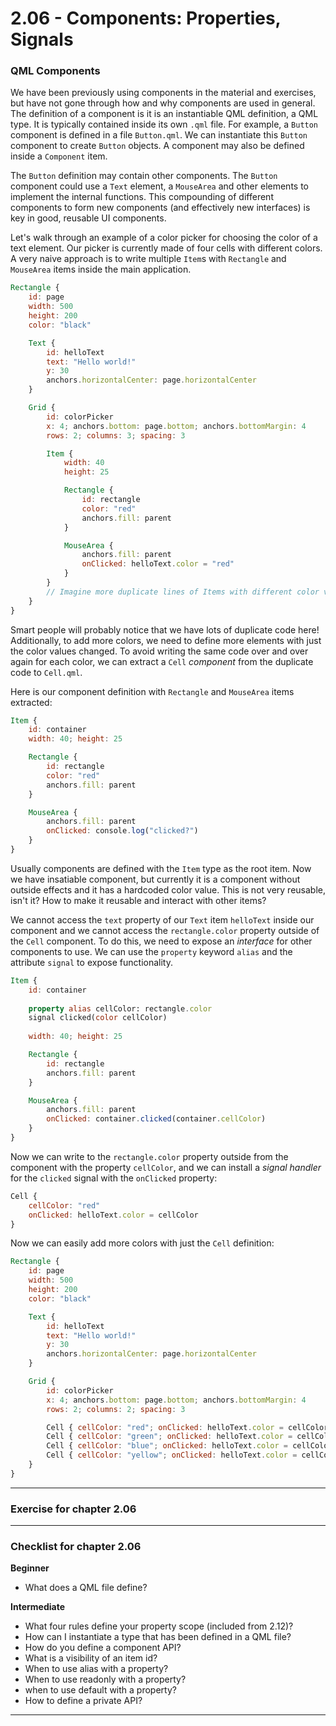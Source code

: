 # 2.06 - Components: Properties, Signals

### QML Components

We have been previously using components in the material and exercises, but have not gone through how and why components are used in general. The definition of a component is it is an instantiable QML definition, a QML type. It is typically contained inside its own `.qml` file. For example, a `Button` component is defined in a file `Button.qml`. We can instantiate this `Button` component to create `Button` objects. A component may also be defined inside a `Component` item.

The `Button` definition may contain other components. The `Button` component could use a `Text` element, a `MouseArea` and other elements to implement the internal functions. This compounding of different components to form new components (and effectively new interfaces) is key in good, reusable UI components.

Let's walk through an example of a color picker for choosing the color of a text element. Our picker is currently made of four cells with different colors. A very naive approach is to write multiple `Item`s with `Rectangle` and `MouseArea` items inside the main application.

```qml
Rectangle {
    id: page
    width: 500
    height: 200
    color: "black"

    Text {
        id: helloText
        text: "Hello world!"
        y: 30
        anchors.horizontalCenter: page.horizontalCenter
    }

    Grid {
        id: colorPicker
        x: 4; anchors.bottom: page.bottom; anchors.bottomMargin: 4
        rows: 2; columns: 3; spacing: 3

        Item {
            width: 40
            height: 25

            Rectangle {
                id: rectangle
                color: "red"
                anchors.fill: parent
            }

            MouseArea {
                anchors.fill: parent
                onClicked: helloText.color = "red"
            }
        }          
        // Imagine more duplicate lines of Items with different color values defined...
    }
}
```

Smart people will probably notice that we have lots of duplicate code here! Additionally, to add more colors, we need to define more elements with just the color values changed. To avoid writing the same code over and over again for each color, we can extract a `Cell` *component* from the duplicate code to `Cell.qml`.

Here is our component definition with `Rectangle` and `MouseArea` items extracted:

```qml
Item {
    id: container
    width: 40; height: 25

    Rectangle {
        id: rectangle
        color: "red"
        anchors.fill: parent
    }

    MouseArea {
        anchors.fill: parent
        onClicked: console.log("clicked?")
    }
}
```

Usually components are defined with the `Item` type as the root item. Now we have insatiable component, but currently it is a component without outside effects and it has a hardcoded color value. This is not very reusable, isn't it? How to make it reusable and interact with other items?

We cannot access the `text` property of our `Text` item `helloText` inside our component and we cannot access the `rectangle.color` property outside of the `Cell` component.
To do this, we need to expose an *interface* for other components to use. We can use the `property` keyword `alias` and the attribute `signal` to expose functionality.

```qml
Item {
    id: container
     
    property alias cellColor: rectangle.color
    signal clicked(color cellColor)
     
    width: 40; height: 25

    Rectangle {
        id: rectangle
        anchors.fill: parent
    }

    MouseArea {
        anchors.fill: parent
        onClicked: container.clicked(container.cellColor)
    }
}
```
 
Now we can write to the `rectangle.color` property outside from the component with the property `cellColor`, and we can install a *signal handler* for the `clicked` signal with the `onClicked` property:

```qml
Cell {
    cellColor: "red"
    onClicked: helloText.color = cellColor
}
```

Now we can easily add more colors with just the `Cell` definition:

```qml
Rectangle {
    id: page
    width: 500
    height: 200
    color: "black"

    Text {
        id: helloText
        text: "Hello world!"
        y: 30
        anchors.horizontalCenter: page.horizontalCenter
    }

    Grid {
        id: colorPicker
        x: 4; anchors.bottom: page.bottom; anchors.bottomMargin: 4
        rows: 2; columns: 2; spacing: 3

        Cell { cellColor: "red"; onClicked: helloText.color = cellColor }
        Cell { cellColor: "green"; onClicked: helloText.color = cellColor }
        Cell { cellColor: "blue"; onClicked: helloText.color = cellColor }
        Cell { cellColor: "yellow"; onClicked: helloText.color = cellColor }
    }
}
```

***

### Exercise for chapter 2.06

***

### Checklist for chapter 2.06

**Beginner**

* What does a QML file define?

**Intermediate**

* What four rules define your property scope (included from 2.12)?
* How can I instantiate a type that has been defined in a QML file?
* How do you define a component API?
* What is a visibility of an item id?
* When to use alias with a property?
* When to use readonly with a property?
* when to use default with a property?
* How to define a private API?

***